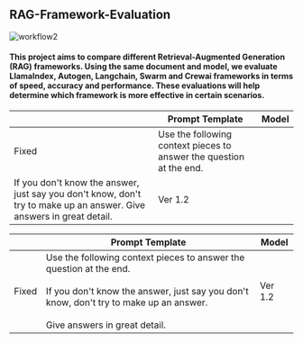 ## RAG-Framework-Evaluation

![workflow2](https://github.com/user-attachments/assets/c766cd45-2b55-41db-9929-a6c0d1fae8e7)

#### This project aims to compare different Retrieval-Augmented Generation (RAG) frameworks. Using the same document and model, we evaluate LlamaIndex, Autogen, Langchain, Swarm and Crewai frameworks in terms of speed, accuracy and performance. These evaluations will help determine which framework is more effective in certain scenarios.

|          | Prompt Template    | Model    |
|----------|--------------------|----------|
| Fixed    | Use the following context pieces to answer the question at the end.
If you don't know the answer, just say you don't know, don't try to make up an answer. Give answers in great detail.            | Ver 1.2  |


|          | Prompt Template    | Model    |
|----------|--------------------|----------|
| Fixed    | Use the following context pieces to answer the question at the end. <br><br> If you don't know the answer, just say you don't know, don't try to make up an answer. <br><br> Give answers in great detail. | Ver 1.2  |


